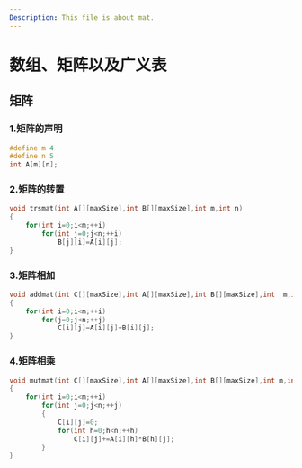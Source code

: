 ```yaml
---
Description: This file is about mat.
---
```

# 数组、矩阵以及广义表
## 矩阵
### 1.矩阵的声明
```c
#define m 4
#define n 5
int A[m][n];
```
### 2.矩阵的转置
```c
void trsmat(int A[][maxSize],int B[][maxSize],int m,int n)
{
	for(int i=0;i<m;++i)
		for(int j=0;j<n;++i)
			B[j][i]=A[i][j];
}
```
### 3.矩阵相加
```c
void addmat(int C[][maxSize],int A[][maxSize],int B[][maxSize],int  m,int n)
{
	for(int i=0;i<m;++i)
		for(j=0;j<n;++j)
			C[i][j]=A[i][j]+B[i][j];
}
```
### 4.矩阵相乘
```c
void mutmat(int C[][maxSize],int A[][maxSize],int B[][maxSize],int m,int n,int k)
{
	for(int i=0;i<m;++i)
		for(int j=0;j<n;++j)
		{
			C[i][j]=0;
			for(int h=0;h<n;++h)
				C[i][j]+=A[i][h]*B[h][j];
		}	
}
```
